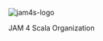 ![jam4s-logo](https://github.com/jam4scala/.github/assets/5912709/fd8f473f-2048-4037-9a21-b672f9053503)

JAM 4 Scala Organization
